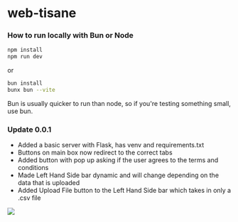 # web-tisane

### How to run locally with Bun or Node

```sh
npm install
npm run dev
```
or
```sh
bun install
bunx bun --vite
```
Bun is usually quicker to run than node, so if you're testing something small, use bun.


### Update 0.0.1
- Added a basic server with Flask, has venv and requirements.txt
- Buttons on main box now redirect to the correct tabs
- Added button with pop up asking if the user agrees to the terms and conditions
- Made Left Hand Side bar dynamic and will change depending on the data that is uploaded
- Added Upload File button to the Left Hand Side bar which takes in only a .csv file

<img src= "https://i.imgur.com/EnoL6y4.png">
